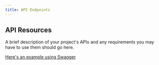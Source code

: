 ```yaml
---
title: API Endpoints
---
```


## API Resources

A brief description of your project's APIs and any requirements you may have to use them should go here.

[Here's an example using Swagger](example.html)
